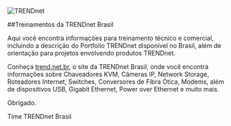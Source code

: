 ![TRENDnet](http://i.imgur.com/kWCi3rM.gif)

##Treinamentos da TRENDnet Brasil

Aqui você encontra informações para treinamento técnico e comercial, incluindo a descrição do Portfolio TRENDnet disponível no Brasil, além de orientação para projetos envolvendo produtos TRENDnet.

Conheça [trend.net.br](http://trend.net.br/), o site da TRENDnet Brasil, onde você encontra informações sobre Chaveadores KVM, Câmeras IP, Network Storage, Roteadores Internet, Switches, Conversores de Fibra Ótica, Modems, além de dispositivos USB, Gigabit Ethernet, Power over Ethernet e muito mais.

Obrigado.

Time TRENDnet Brasil
